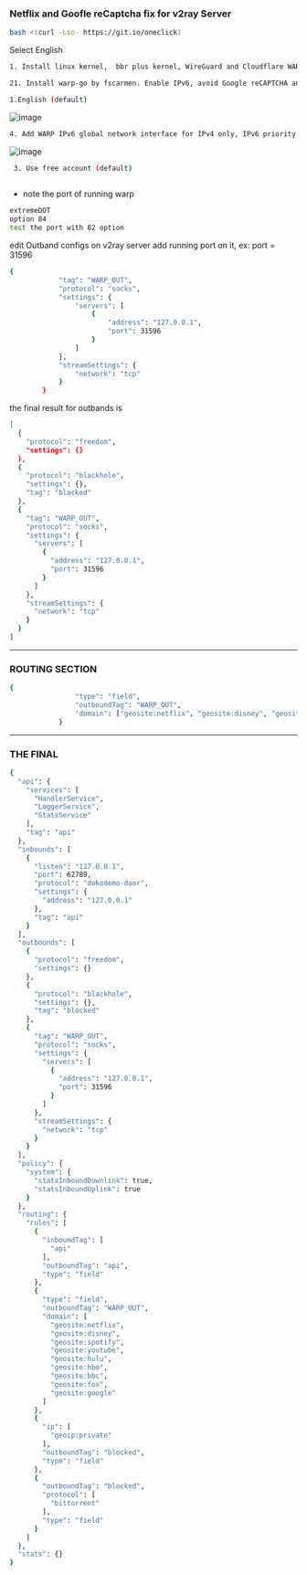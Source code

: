 ### Netflix and Goofle reCaptcha fix for v2ray Server


```sh
bash <(curl -Lso- https://git.io/oneclick)
```

Select English

```sh
1. Install linux kernel,  bbr plus kernel, WireGuard and Cloudflare WARP. Unlock Netflix geo restriction and avoid Google reCAPTCHA
```

```sh
21. Install warp-go by fscarmen. Enable IPv6, avoid Google reCAPTCHA and unlock Netflix geo restriction
```

```sh
1.English (default) 
```
![image](https://user-images.githubusercontent.com/120102306/229346262-34533a24-37a8-45ce-a97c-dc53aa214afc.png)





```sh
4. Add WARP IPv6 global network interface for IPv4 only, IPv6 priority (bash warp-go.sh 6)

```

![image](https://user-images.githubusercontent.com/120102306/229346294-3a100d5d-c697-40d9-a97f-528a1ab32646.png)

```sh
 3. Use free account (default)
 
```


* note the port of running warp 

```sh
extremeDOT
option 84
test the port with 82 option
```

edit Outband configs on v2ray server
add running port on it, ex: port = 31596

```sh
{
            "tag": "WARP_OUT",
            "protocol": "socks",
            "settings": {
                "servers": [
                    {
                        "address": "127.0.0.1",
                        "port": 31596
                    }
                ]
            },
            "streamSettings": {
                "network": "tcp"
            }
        }
```

the final result for outbands is 

```sh
[
  {
    "protocol": "freedom",
    "settings": {}
  },
  {
    "protocol": "blackhole",
    "settings": {},
    "tag": "blocked"
  },
  {
    "tag": "WARP_OUT",
    "protocol": "socks",
    "settings": {
      "servers": [
        {
          "address": "127.0.0.1",
          "port": 31596
        }
      ]
    },
    "streamSettings": {
      "network": "tcp"
    }
  }
]
```

***

### ROUTING SECTION

```sh
{
                "type": "field",
                "outboundTag": "WARP_OUT",
                "domain": ["geosite:netflix", "geosite:disney", "geosite:spotify", "geosite:youtube", "geosite:hulu", "geosite:hbo", "geosite:bbc", "geosite:fox", "geosite:google" ]
			}
```

***

### THE FINAL

```sh
{
  "api": {
    "services": [
      "HandlerService",
      "LoggerService",
      "StatsService"
    ],
    "tag": "api"
  },
  "inbounds": [
    {
      "listen": "127.0.0.1",
      "port": 62789,
      "protocol": "dokodemo-door",
      "settings": {
        "address": "127.0.0.1"
      },
      "tag": "api"
    }
  ],
  "outbounds": [
    {
      "protocol": "freedom",
      "settings": {}
    },
    {
      "protocol": "blackhole",
      "settings": {},
      "tag": "blocked"
    },
    {
      "tag": "WARP_OUT",
      "protocol": "socks",
      "settings": {
        "servers": [
          {
            "address": "127.0.0.1",
            "port": 31596
          }
        ]
      },
      "streamSettings": {
        "network": "tcp"
      }
    }
  ],
  "policy": {
    "system": {
      "statsInboundDownlink": true,
      "statsInboundUplink": true
    }
  },
  "routing": {
    "rules": [
      {
        "inboundTag": [
          "api"
        ],
        "outboundTag": "api",
        "type": "field"
      },
      {
        "type": "field",
        "outboundTag": "WARP_OUT",
        "domain": [
          "geosite:netflix",
          "geosite:disney",
          "geosite:spotify",
          "geosite:youtube",
          "geosite:hulu",
          "geosite:hbo",
          "geosite:bbc",
          "geosite:fox",
          "geosite:google"
        ]
      },
      {
        "ip": [
          "geoip:private"
        ],
        "outboundTag": "blocked",
        "type": "field"
      },
      {
        "outboundTag": "blocked",
        "protocol": [
          "bittorrent"
        ],
        "type": "field"
      }
    ]
  },
  "stats": {}
}
```
